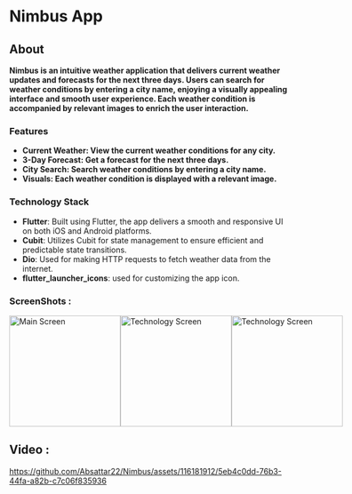 # Nimbus App

## About

**Nimbus is an intuitive weather application that delivers current weather updates and forecasts for the next three days. Users can search for weather conditions by entering a city name, enjoying a visually appealing interface and smooth user experience. Each weather condition is accompanied by relevant images to enrich the user interaction.**

### Features
- **Current Weather: View the current weather conditions for any city.**
- **3-Day Forecast: Get a forecast for the next three days.**
- **City Search: Search weather conditions by entering a city name.**
- **Visuals: Each weather condition is displayed with a relevant image.**

### Technology Stack

- **Flutter**: Built using Flutter, the app delivers a smooth and responsive UI on both iOS and Android platforms.
- **Cubit**: Utilizes Cubit for state management to ensure efficient and predictable state transitions.
- **Dio**: Used for making HTTP requests to fetch weather data from the internet.
- **flutter_launcher_icons**:  used for customizing the app icon.

###  ScreenShots :
<div style="display: flex; justify-content: space-between;">
    <img src="https://github.com/Absattar22/Nimbus/assets/116181912/8e4895df-6264-4ce2-bb02-e133caf8deff" alt="Main Screen" width="200"/>
    <img src="https://github.com/Absattar22/Nimbus/assets/116181912/a69a7549-168a-45a6-8a67-8411cf0df3a3" alt="Technology Screen" width="200"/>
    <img src="https://github.com/Absattar22/Nimbus/assets/116181912/bd695e8f-3ccc-41d2-93bf-e2af8e4f84a4" alt="Technology Screen" width="200"/>
</div>


## Video :

https://github.com/Absattar22/Nimbus/assets/116181912/5eb4c0dd-76b3-44fa-a82b-c7c06f835936

